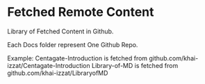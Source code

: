 # Fetched Remote Content

Library of Fetched Content in Github.

Each Docs folder represent One Github Repo.

Example:
Centagate-Introduction is fetched from github.com/khai-izzat/Centagate-Introduction
Library-of-MD is fetched from github.com/khai-izzat/LibraryofMD
